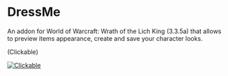 # DressMe

An addon for World of Warcraft: Wrath of the Lich King (3.3.5a) that allows to preview items appearance, create and save your character looks.

(Clickable)

[![Clickable](https://i.imgur.com/yywJ52h.png)](https://i.imgur.com/On4ImO3.mp4)